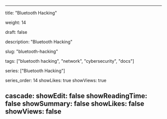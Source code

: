 ---

title: "Bluetooth Hacking"

weight: 14

draft: false

description: "Bluetooth Hacking"

slug: "bluetooth-hacking"

tags: ["bluetooth hacking", "network", "cybersecurity", "docs"]

series: ["Bluetooth Hacking"]

series_order: 14
showLikes: true
showViews: true

cascade:
  showEdit: false
  showReadingTime: false
  showSummary: false
  showLikes: false
  showViews: false
---
